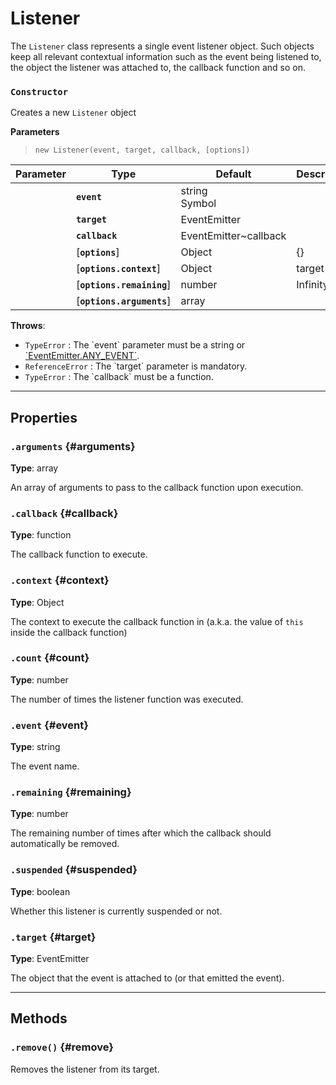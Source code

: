 
# Listener

The `Listener` class represents a single event listener object. Such objects keep all relevant
contextual information such as the event being listened to, the object the listener was attached
to, the callback function and so on.




### `Constructor`

Creates a new `Listener` object


  **Parameters**

  > `new Listener(event, target, callback, [options])`

  <div class="parameter-table-container">

  | Parameter    | Type         | Default      | Description  |
  | ------------ | ------------ | ------------ | ------------ |
    |**`event`** | string<br />Symbol<br /> ||The event being listened to|
    |**`target`** | EventEmitter<br /> ||The [`EventEmitter`](EventEmitter) object that the listener is attached to.|
    |**`callback`** | EventEmitter~callback<br /> ||The function to call when the listener is triggered|
    |[**`options`**] | Object<br /> |{}||
    |[**`options.context`**] | Object<br /> |target|The context to invoke the listener in (a.k.a. the value of `this` inside the callback function).|
    |[**`options.remaining`**] | number<br /> |Infinity|The remaining number of times after which the callback should automatically be removed.|
    |[**`options.arguments`**] | array<br /> ||An array of arguments that will be passed separately to the callback function upon execution. The array is stored in the [`arguments`](#arguments) property and can be retrieved or modified as desired.|

  </div>


**Throws**:
* `TypeError` : The &#x60;event&#x60; parameter must be a string or
[&#x60;EventEmitter.ANY_EVENT&#x60;](EventEmitter#ANY_EVENT).
* `ReferenceError` : The &#x60;target&#x60; parameter is mandatory.
* `TypeError` : The &#x60;callback&#x60; must be a function.

***

## Properties

### `.arguments` {#arguments}
**Type**: array<br />


An array of arguments to pass to the callback function upon execution.


### `.callback` {#callback}
**Type**: function<br />


The callback function to execute.


### `.context` {#context}
**Type**: Object<br />


The context to execute the callback function in (a.k.a. the value of `this` inside the
callback function)


### `.count` {#count}
**Type**: number<br />


The number of times the listener function was executed.


### `.event` {#event}
**Type**: string<br />


The event name.


### `.remaining` {#remaining}
**Type**: number<br />


The remaining number of times after which the callback should automatically be removed.


### `.suspended` {#suspended}
**Type**: boolean<br />


Whether this listener is currently suspended or not.


### `.target` {#target}
**Type**: EventEmitter<br />


The object that the event is attached to (or that emitted the event).



***

## Methods


### `.remove()` {#remove}


Removes the listener from its target.






